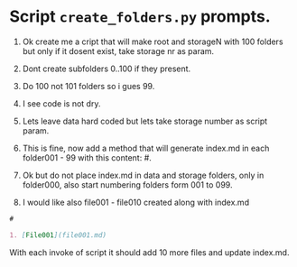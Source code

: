 # Script `create_folders.py` prompts.

1. Ok create me a cript that will make root and storageN with 100 folders but only if it dosent exist, take storage nr as param.

2. Dont create subfolders 0..100 if they present.

3. Do 100 not 101 folders so i gues 99.

4. I see code is not dry.

5. Lets leave data hard coded but lets take storage number as script param.

6. This is fine, now add a method that will generate index.md in each folder001 - 99 with this content: #.

7. Ok but do not place index.md in data and storage folders, only in folder000, also start numbering folders form 001 to 099.

8. I would like also file001 - file010 created along with index.md

```markdown
#

1. [File001](file001.md)
```

With each invoke of script it should add 10 more files and update index.md.
